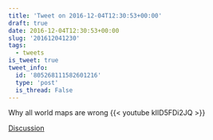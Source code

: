 ```yaml
---
title: 'Tweet on 2016-12-04T12:30:53+00:00'
draft: true
date: 2016-12-04T12:30:53+00:00
slug: '201612041230'
tags:
  - tweets
is_tweet: true
tweet_info:
  id: '805268111582601216'
  type: 'post'
  is_thread: False
---
```




Why all world maps are wrong {{< youtube kIID5FDi2JQ >}}

[Discussion](https://x.com/sytelus/status/805268111582601216)
